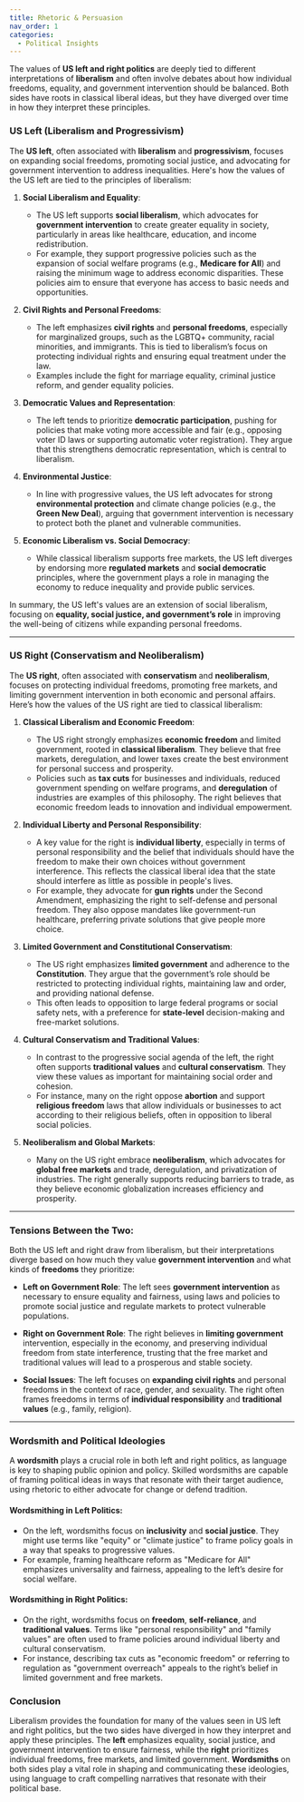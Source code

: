 ```yaml
---
title: Rhetoric & Persuasion
nav_order: 1
categories:
  - Political Insights
---
```



The values of **US left and right politics** are deeply tied to different interpretations of **liberalism** and often involve debates about how individual freedoms, equality, and government intervention should be balanced. Both sides have roots in classical liberal ideas, but they have diverged over time in how they interpret these principles.

### **US Left (Liberalism and Progressivism)**

The **US left**, often associated with **liberalism** and **progressivism**, focuses on expanding social freedoms, promoting social justice, and advocating for government intervention to address inequalities. Here's how the values of the US left are tied to the principles of liberalism:

1. **Social Liberalism and Equality**:
   - The US left supports **social liberalism**, which advocates for **government intervention** to create greater equality in society, particularly in areas like healthcare, education, and income redistribution.
   - For example, they support progressive policies such as the expansion of social welfare programs (e.g., **Medicare for All**) and raising the minimum wage to address economic disparities. These policies aim to ensure that everyone has access to basic needs and opportunities.

2. **Civil Rights and Personal Freedoms**:
   - The left emphasizes **civil rights** and **personal freedoms**, especially for marginalized groups, such as the LGBTQ+ community, racial minorities, and immigrants. This is tied to liberalism’s focus on protecting individual rights and ensuring equal treatment under the law.
   - Examples include the fight for marriage equality, criminal justice reform, and gender equality policies.

3. **Democratic Values and Representation**:
   - The left tends to prioritize **democratic participation**, pushing for policies that make voting more accessible and fair (e.g., opposing voter ID laws or supporting automatic voter registration). They argue that this strengthens democratic representation, which is central to liberalism.

4. **Environmental Justice**:
   - In line with progressive values, the US left advocates for strong **environmental protection** and climate change policies (e.g., the **Green New Deal**), arguing that government intervention is necessary to protect both the planet and vulnerable communities.

5. **Economic Liberalism vs. Social Democracy**:
   - While classical liberalism supports free markets, the US left diverges by endorsing more **regulated markets** and **social democratic** principles, where the government plays a role in managing the economy to reduce inequality and provide public services.

In summary, the US left's values are an extension of social liberalism, focusing on **equality, social justice, and government’s role** in improving the well-being of citizens while expanding personal freedoms.

---

### **US Right (Conservatism and Neoliberalism)**

The **US right**, often associated with **conservatism** and **neoliberalism**, focuses on protecting individual freedoms, promoting free markets, and limiting government intervention in both economic and personal affairs. Here’s how the values of the US right are tied to classical liberalism:

1. **Classical Liberalism and Economic Freedom**:
   - The US right strongly emphasizes **economic freedom** and limited government, rooted in **classical liberalism**. They believe that free markets, deregulation, and lower taxes create the best environment for personal success and prosperity.
   - Policies such as **tax cuts** for businesses and individuals, reduced government spending on welfare programs, and **deregulation** of industries are examples of this philosophy. The right believes that economic freedom leads to innovation and individual empowerment.

2. **Individual Liberty and Personal Responsibility**:
   - A key value for the right is **individual liberty**, especially in terms of personal responsibility and the belief that individuals should have the freedom to make their own choices without government interference. This reflects the classical liberal idea that the state should interfere as little as possible in people's lives.
   - For example, they advocate for **gun rights** under the Second Amendment, emphasizing the right to self-defense and personal freedom. They also oppose mandates like government-run healthcare, preferring private solutions that give people more choice.

3. **Limited Government and Constitutional Conservatism**:
   - The US right emphasizes **limited government** and adherence to the **Constitution**. They argue that the government’s role should be restricted to protecting individual rights, maintaining law and order, and providing national defense.
   - This often leads to opposition to large federal programs or social safety nets, with a preference for **state-level** decision-making and free-market solutions.

4. **Cultural Conservatism and Traditional Values**:
   - In contrast to the progressive social agenda of the left, the right often supports **traditional values** and **cultural conservatism**. They view these values as important for maintaining social order and cohesion.
   - For instance, many on the right oppose **abortion** and support **religious freedom** laws that allow individuals or businesses to act according to their religious beliefs, often in opposition to liberal social policies.

5. **Neoliberalism and Global Markets**:
   - Many on the US right embrace **neoliberalism**, which advocates for **global free markets** and trade, deregulation, and privatization of industries. The right generally supports reducing barriers to trade, as they believe economic globalization increases efficiency and prosperity.

---

### **Tensions Between the Two**:

Both the US left and right draw from liberalism, but their interpretations diverge based on how much they value **government intervention** and what kinds of **freedoms** they prioritize:

- **Left on Government Role**: The left sees **government intervention** as necessary to ensure equality and fairness, using laws and policies to promote social justice and regulate markets to protect vulnerable populations.

- **Right on Government Role**: The right believes in **limiting government** intervention, especially in the economy, and preserving individual freedom from state interference, trusting that the free market and traditional values will lead to a prosperous and stable society.

- **Social Issues**: The left focuses on **expanding civil rights** and personal freedoms in the context of race, gender, and sexuality. The right often frames freedoms in terms of **individual responsibility** and **traditional values** (e.g., family, religion).

---

### **Wordsmith and Political Ideologies**

A **wordsmith** plays a crucial role in both left and right politics, as language is key to shaping public opinion and policy. Skilled wordsmiths are capable of framing political ideas in ways that resonate with their target audience, using rhetoric to either advocate for change or defend tradition.

#### **Wordsmithing in Left Politics**:
- On the left, wordsmiths focus on **inclusivity** and **social justice**. They might use terms like "equity" or "climate justice" to frame policy goals in a way that speaks to progressive values.
- For example, framing healthcare reform as "Medicare for All" emphasizes universality and fairness, appealing to the left’s desire for social welfare.

#### **Wordsmithing in Right Politics**:
- On the right, wordsmiths focus on **freedom**, **self-reliance**, and **traditional values**. Terms like "personal responsibility" and "family values" are often used to frame policies around individual liberty and cultural conservatism.
- For instance, describing tax cuts as "economic freedom" or referring to regulation as "government overreach" appeals to the right’s belief in limited government and free markets.

### Conclusion

Liberalism provides the foundation for many of the values seen in US left and right politics, but the two sides have diverged in how they interpret and apply these principles. The **left** emphasizes equality, social justice, and government intervention to ensure fairness, while the **right** prioritizes individual freedoms, free markets, and limited government. **Wordsmiths** on both sides play a vital role in shaping and communicating these ideologies, using language to craft compelling narratives that resonate with their political base.
